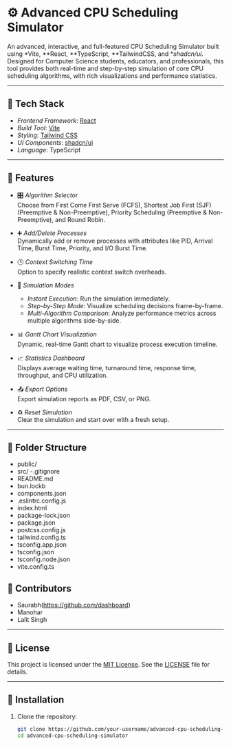 # ⚙ Advanced CPU Scheduling Simulator

An advanced, interactive, and full-featured CPU Scheduling Simulator built using *Vite, **React, **TypeScript, **TailwindCSS, and **shadcn/ui*. Designed for Computer Science students, educators, and professionals, this tool provides both real-time and step-by-step simulation of core CPU scheduling algorithms, with rich visualizations and performance statistics.

---

## 🚀 Tech Stack

- *Frontend Framework*: [React](https://react.dev/)
- *Build Tool*: [Vite](https://vitejs.dev/)
- *Styling*: [Tailwind CSS](https://tailwindcss.com/)
- *UI Components*: [shadcn/ui](https://ui.shadcn.com/)
- *Language*: TypeScript

---

## 🎯 Features

- 🎛 *Algorithm Selector*  
  Choose from First Come First Serve (FCFS), Shortest Job First (SJF) (Preemptive & Non-Preemptive), Priority Scheduling (Preemptive & Non-Preemptive), and Round Robin.

- ➕ *Add/Delete Processes*  
  Dynamically add or remove processes with attributes like PID, Arrival Time, Burst Time, Priority, and I/O Burst Time.

- 🕒 *Context Switching Time*  
  Option to specify realistic context switch overheads.

- 🔄 *Simulation Modes*  
  - *Instant Execution*: Run the simulation immediately.
  - *Step-by-Step Mode*: Visualize scheduling decisions frame-by-frame.
  - *Multi-Algorithm Comparison*: Analyze performance metrics across multiple algorithms side-by-side.

- 📊 *Gantt Chart Visualization*  
  Dynamic, real-time Gantt chart to visualize process execution timeline.

- 📈 *Statistics Dashboard*  
  Displays average waiting time, turnaround time, response time, throughput, and CPU utilization.

- 📤 *Export Options*  
  Export simulation reports as PDF, CSV, or PNG.

- ♻ *Reset Simulation*  
  Clear the simulation and start over with a fresh setup.

---

## 📁 Folder Structure
- public/
- src/
-.gitignore
- README.md
- bun.lockb
- components.json
- .eslintrc.config.js
- index.html
- package-lock.json
- package.json
- postcss.config.js
- tailwind.config.ts
- tsconfig.app.json
- tsconfig.json
- tsconfig.node.json
- vite.config.ts

## 🤝 Contributors

- Saurabh(https://github.com/dashboard)
- Manohar
- Lalit Singh

---

## 📜 License

This project is licensed under the [MIT License](LICENSE). See the [LICENSE](LICENSE) file for details.

---

## 📝 Installation

1. Clone the repository:
   ```bash
   git clone https://github.com/your-username/advanced-cpu-scheduling-simulator.git
   cd advanced-cpu-scheduling-simulator
